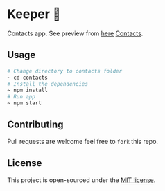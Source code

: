 # Keeper 📱
Contacts app. See preview from [here](https://0woq0.csb.app/)
[Contacts](https://0woq0.csb.app/).

## Usage 
```bash
# Change directory to contacts folder
~ cd contacts
# Install the dependencies
~ npm install
# Run app
~ npm start

```

## Contributing
Pull requests are welcome feel free to ```fork``` this repo.

## License
This project is open-sourced under the [MIT license](https://opensource.org/licenses/MIT).